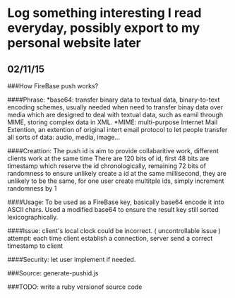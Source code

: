 Log something interesting I read everyday, possibly export to my personal website later
=======================================================================================

02/11/15 
--------

###How FireBase push works?

<!--  comment out
####Words 
  caveat: warning
-->

####Phrase:
  *base64: transfer binary data to textual data, binary-to-text encoding schemes, usually needed when need to transfer binay data over media which
    are designed to deal with textual data, such as eamil through MIME, storing complex data in XML.
  *MIME: multi-purpose Internet Mail Extention, an extention of original intert email protocol to let people transfer all sorts of data: audio, media, image...

####Creattion:
  The push id is aim to provide collabaritive work, different clients work at the same time
  There are 120 bits of id, first 48 bits are timestamp which reserve the id chronologically,
  remaining 72 bits of randomness to ensure unlikely create a id at the same millisecond, they
  are unlikely to be the same, for one user create multitple ids, simply increment randomness by 1

####Usage:
  To be used as a FireBase key, basically base64 encode it into ASCII chars.
  Used a modified base64 to ensure the result key still sorted lexicographically.

####Issue:
  client's local clock could be incorrect. ( uncontrollable issue )
  attempt: each time client establish a connection, server send a correct timestamp to client

####Security:
  let user implement if needed.

###Source:
  generate-pushid.js

###TODO:
  write a ruby versionof source code
